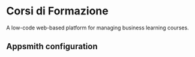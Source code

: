 <h1> Corsi di Formazione </h1></p>

A low-code web-based platform for managing business learning courses.

<h2> Appsmith configuration </h2>
